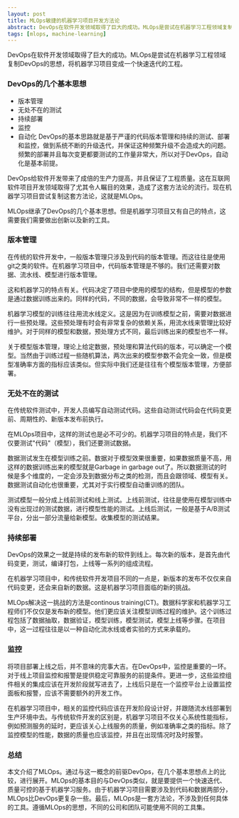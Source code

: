 ```yaml
---
layout: post
title: MLOps敏捷的机器学习项目开发方法论
abstract: DevOps在软件开发领域取得了巨大的成功。MLOps是尝试在机器学习工程领域复制DevOps的思想，将机器学习项目变成一个快速迭代的工程。
tags: [mlops, machine-learning]
---
```


DevOps在软件开发领域取得了巨大的成功。MLOps是尝试在机器学习工程领域复制DevOps的思想，将机器学习项目变成一个快速迭代的工程。

### DevOps的几个基本思想
* 版本管理
* 无处不在的测试
* 持续部署
* 监控
* 自动化
DevOps的基本思路就是基于严谨的代码版本管理和持续的测试、部署和监控，做到系统不断的升级迭代，并保证这种频繁升级不会造成大的问题。频繁的部署并且每次变更都要测试的工作量非常大，所以对于DevOps，自动化是基本前提。

DevOps给软件开发带来了成倍的生产力提高，并且保证了工程质量。这在互联网软件项目开发领域取得了尤其令人瞩目的效果，造成了这套方法论的流行。现在机器学习项目尝试复制这套方法论，这就是MLOps。

MLOps继承了DevOps的几个基本思想。但是机器学习项目又有自己的特点，这需要我们需要做出创新以及新的工具。

### 版本管理
在传统的软件开发中，一般版本管理只涉及到代码的版本管理。而这往往是使用git之类的软件。在机器学习项目中，代码版本管理是不够的。我们还需要对数据、流水线、模型进行版本管理。

这和机器学习的特点有关。代码决定了项目中使用的模型的结构，但是模型的参数是通过数据训练出来的。同样的代码，不同的数据，会导致非常不一样的模型。

机器学习模型的训练往往用流水线定义。这是因为在训练模型之前，需要对数据进行一些预处理。这些预处理有时会有非常复杂的依赖关系，用流水线来管理比较好维护。对于同样的模型和数据，预处理方式不同，最后训练出来的模型也不一样。

关于模型版本管理，理论上给定数据，预处理和算法代码的版本，可以确定一个模型。当然由于训练过程一些随机算法，两次出来的模型参数不会完全一致，但是模型准确率方面的指标应该类似。但实际中我们还是往往有个模型版本管理，方便部署。

### 无处不在的测试
在传统软件测试中，开发人员编写自动测试代码。这些自动测试代码会在代码变更前、周期性的、新版本发布前执行。

在MLOps项目中，这样的测试也是必不可少的。机器学习项目的特点是，我们不仅要测试"代码"（模型），我们还要测试数据。

数据测试发生在模型训练之前。数据对于模型效果很重要，如果数据质量不高，用这样的数据训练出来的模型就是Garbage in garbage out了。所以数据测试的时候是多个维度的，一定会涉及到数据分布之类的检测，而且会跟领域、模型有关。数据测试自动化也很重要，尤其对于实行模型自动重训练的团队。

测试模型一般分成上线前测试和线上测试。上线前测试，往往是使用在模型训练中没有出现过的测试数据，进行模型性能的测试。上线后测试，一般是基于A/B测试平台，分出一部分流量给新模型。收集模型的测试结果。

### 持续部署
DevOps的效果之一就是持续的发布新的软件到线上。每次新的版本，是首先由代码变更，测试，编译打包，上线等一系列的组成流程。

在机器学习项目中，和传统软件开发项目不同的一点是，新版本的发布不仅仅来自代码变更，还会来自新的数据。这是机器学习项目面临的新的挑战。

MLOps解决这一挑战的方法是continous training(CT)。数据科学家和机器学习工程师们不仅仅是发布新的模型。他们更应该关注模型训练过程的维护。这个训练过程包括了数据抽取，数据验证，模型训练，模型测试，模型上线等步骤。在项目中，这一过程往往是以一种自动化流水线或者实验的方式来承载的。

### 监控
将项目部署上线之后，并不意味的完事大吉。在DevOps中，监控是重要的一环。对于线上项目监控和报警是提供稳定可靠服务的前提条件。更进一步，这些监控组件相关的集成应该在开发阶段就写进去了，上线后只是在一个监控平台上设置监控面板和报警，应该不需要额外的开发工作。

在机器学习项目中，相关的监控代码应该在开发阶段设计好，并跟随流水线部署到生产环境中去。与传统软件开发的区别是，机器学习项目不仅关心系统性能指标，例如预测服务的延时，更应该关心上线服务的质量，例如准确率之类的指标。除了监控模型的性能，数据的质量也应该监控，并且在出现情况时及时报警。

### 总结
本文介绍了MLOps。通过与这一概念的前驱DevOps，在几个基本思想点上的比较，进行展开。MLOps的基本目的与DevOps类似，就是要提供一个快速迭代、质量可控的基于机器学习服务。由于机器学习项目需要涉及到代码和数据两部分，MLOps比DevOps更复杂一些。最后，MLOps是一套方法论，不涉及到任何具体的工具。遵循MLOps的思想，不同的公司和团队可能使用不同的工具集。
